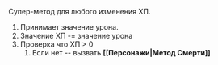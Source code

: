 Супер-метод для любого изменения ХП.

1. Принимает значение урона.
2. Значение ХП -= значение урона
3. Проверка что ХП > 0
	1.  Если нет -- вызвать **[[Персонажи|Метод Смерти]]**
